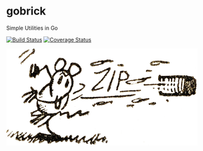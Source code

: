 # gobrick

Simple Utilities in Go

[![Build Status](https://api.travis-ci.com/folkengine/apnianway.svg?branch=master)](https://travis-ci.com/electronicpanopticon/gobrick)
[![Coverage Status](https://coveralls.io/repos/github/electronicpanopticon/gobrick/badge.svg?branch=master)](https://coveralls.io/github/electronicpanopticon/gobrick?branch=master)

![Pow](assets/IgnatzMouseBrick.gif "Pow!")
